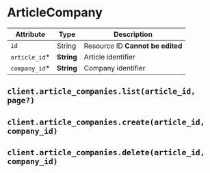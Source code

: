 # ArticleCompany

| Attribute | Type | Description |
| --------- | ---- | ----------- |
| `id`          | String     | Resource ID **Cannot be edited** |
| `article_id`* | **String** | Article identifier |
| `company_id`* | **String** | Company identifier |

## `client.article_companies.list(article_id, page?)`

## `client.article_companies.create(article_id, company_id)`

## `client.article_companies.delete(article_id, company_id)`
